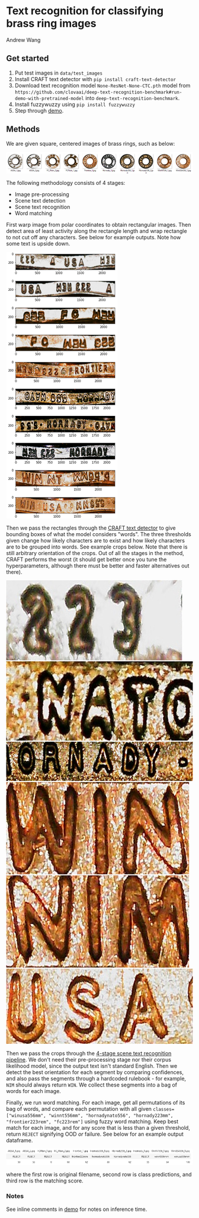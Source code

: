 # Text recognition for classifying brass ring images
Andrew Wang

## Get started

1. Put test images in `data/test_images`
2. Install CRAFT text detector with `pip install craft-text-detector` 
3. Download text recognition model `None-ResNet-None-CTC.pth` model from `https://github.com/clovaai/deep-text-recognition-benchmark#run-demo-with-pretrained-model` into `deep-text-recognition-benchmark`.
4. Install fuzzywuzzy using `pip install fuzzywuzzy`
5. Step through [demo](demo.ipynb).

## Methods

We are given square, centered images of brass rings, such as below:

![](docs/demo_test_images.png)

The following methodology consists of 4 stages:

- Image pre-processing
- Scene text detection
- Scene text recognition
- Word matching

First warp image from polar coordinates to obtain rectangular images. Then detect area of least activity along the rectangle length and wrap rectangle to not cut off any characters. See below for example outputs. Note how some text is upside down.

![](docs/demo_test_warped.png)

Then we pass the rectangles through the [CRAFT text detector](https://github.com/fcakyon/craft-text-detector) to give bounding boxes of what the model considers "words". The three thresholds given change how likely characters are to exist and how likely characters are to be grouped into words. See example crops below. Note that there is still arbitrary orientation of the crops. Out of all the stages in the method, CRAFT performs the worst (it should get better once you tune the hyperparameters, although there must be better and faster alternatives out there).

![](docs/text_crop_1.png) ![](docs/text_crop_2.png) ![](docs/text_crop_3.png) ![](docs/text_crop_4.png) ![](docs/text_crop_5.png) ![](docs/text_crop_6.png)


Then we pass the crops through the [4-stage scene text recognition pipeline](https://github.com/clovaai/deep-text-recognition-benchmark). We don't need their pre-processing stage nor their corpus likelihood model, since the output text isn't standard English. Then we detect the best orientation for each segment by comparing confidences, and also pass the segments through a hardcoded rulebook - for example, `NIM` should always return `WIN`. We collect these segments into a bag of words for each image.

Finally, we run word matching. For each image, get all permutations of its bag of words, and compare each permutation with all given `classes=["winusa556mm", "winnt556mm", "hornadynato556", "hornady223mm", "frontier223rem", "fc223rem"]` using fuzzy word matching. Keep best match for each image, and for any score that is less than a given threshold, return `REJECT` signifying OOD _or_ failure. See below for an example output dataframe.

![](docs/demo_test_results.png)

where the first row is original filename, second row is class predictions, and third row is the matching score.


### Notes
See inline comments in [demo](demo.ipynb) for notes on inference time.